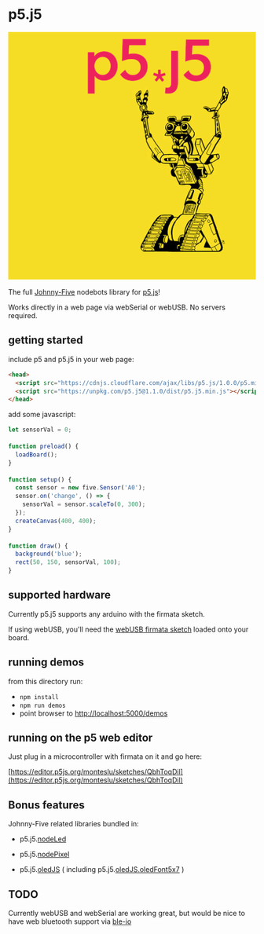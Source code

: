 # p5.j5

![p5.j5](p5j5_logo.png)

The full [Johnny-Five](http://johnny-five.io/) nodebots library for [p5.js](https://p5js.org/)!

Works directly in a web page via webSerial or webUSB. No servers required.

## getting started

include p5 and p5.j5 in your web page:

```html
<head>
  <script src="https://cdnjs.cloudflare.com/ajax/libs/p5.js/1.0.0/p5.min.js"></script>
  <script src="https://unpkg.com/p5.j5@1.1.0/dist/p5.j5.min.js"></script>
</head>
```

add some javascript:

```javascript
let sensorVal = 0;

function preload() {
  loadBoard();
}

function setup() { 
  const sensor = new five.Sensor('A0');
  sensor.on('change', () => {
    sensorVal = sensor.scaleTo(0, 300);
  });
  createCanvas(400, 400);
} 

function draw() { 
  background('blue');
  rect(50, 150, sensorVal, 100);
}

```


## supported hardware

Currently p5.j5 supports any arduino with the firmata sketch.

If using webUSB, you'll need the [webUSB firmata sketch](https://github.com/monteslu/webusb-serial/tree/master/example) loaded onto your board.

## running demos

from this directory run:
* `npm install`
* `npm run demos`
* point browser to [http://localhost:5000/demos](http://localhost:5000/demos)

## running on the p5 web editor

Just plug in a microcontroller with firmata on it and go here:

[https://editor.p5js.org/monteslu/sketches/QbhToqDil](https://editor.p5js.org/monteslu/sketches/QbhToqDil)


## Bonus features

Johnny-Five related libraries bundled in:

* p5.j5.[nodeLed](https://github.com/louiemontes/node-led)

* p5.j5.[nodePixel](https://github.com/ajfisher/node-pixel)

* p5.j5.[oledJS](https://github.com/noopkat/oled-js) ( including p5.j5.[oledJS.oledFont5x7](https://github.com/noopkat/oled-font-5x7) )

## TODO

Currently webUSB and webSerial are working great, but would be nice to have web bluetooth support via [ble-io](https://github.com/monteslu/ble-io)